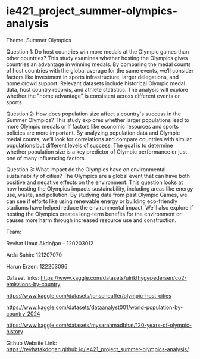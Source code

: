 # ie421_project_summer-olympics-analysis

Theme: Summer Olympics

Question 1:⁠ ⁠Do host countries win more medals at the Olympic games than other countries? This study examines whether hosting the Olympics gives countries an advantage in winning medals. By comparing the medal counts of host countries with the global average for the same events, we’ll consider factors like investment in sports infrastructure, larger delegations, and home crowd support. Relevant datasets include historical Olympic medal data, host country records, and athlete statistics. The analysis will explore whether the "home advantage" is consistent across different events or sports.

Question 2:⁠ ⁠How does population size affect a country's success in the Summer Olympics? This study explores whether larger populations lead to more Olympic medals or if factors like economic resources and sports policies are more important. By analyzing population data and Olympic medal counts, we’ll look for correlations and compare countries with similar populations but different levels of success. The goal is to determine whether population size is a key predictor of Olympic performance or just one of many influencing factors.

Question 3: What impact do the Olympics have on environmental sustainability of cities? The Olympics are a global event that can have both positive and negative effects on the environment. This question looks at how hosting the Olympics impacts sustainability, including areas like energy use, waste, and pollution. By studying data from past Olympic Games, we can see if efforts like using renewable energy or building eco-friendly stadiums have helped reduce the environmental impact. We’ll also explore if hosting the Olympics creates long-term benefits for the environment or causes more harm through increased resource use and construction.


Team: 

Revhat Umut Akdoğan – 120203012

Arda Şahin: 121207070

Harun Erzen: 122203096


Dataset links: https://www.kaggle.com/datasets/ulrikthygepedersen/co2-emissions-by-country

https://www.kaggle.com/datasets/jonscheaffer/olympic-host-cities

https://www.kaggle.com/datasets/dataanalyst001/world-population-by-country-2024

https://www.kaggle.com/datasets/mysarahmadbhat/120-years-of-olympic-history


Github Website Link:  https://revhatakdogan.github.io/ie421_project_summer-olympics-analysis/

